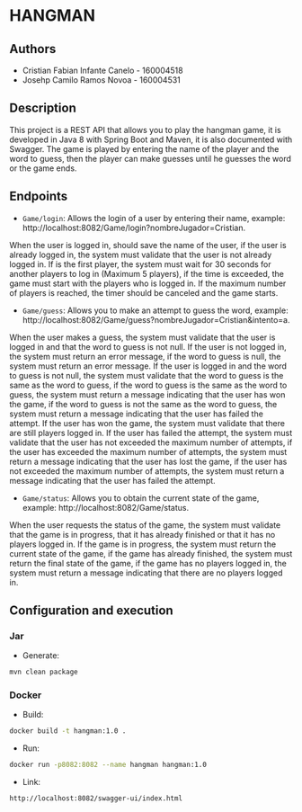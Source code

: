 # HANGMAN

## Authors
- Cristian Fabian Infante Canelo - 160004518
- Josehp Camilo Ramos Novoa - 160004531

## Description
This project is a REST API that allows you to play the hangman game, it is developed in Java 8 with Spring Boot and Maven, it is also documented with Swagger. The game is played by entering the name of the player and the word to guess, then the player can make guesses until he guesses the word or the game ends.

## Endpoints
- ```Game/login```: Allows the login of a user by entering their name, example: http://localhost:8082/Game/login?nombreJugador=Cristian.

When the user is logged in, should save the name of the user, if the user is already logged in, the system must validate that the user is not already logged in. If is the first player, the system must wait for 30 seconds for another players to log in (Maximum 5 players), if the time is exceeded, the game must start with the players who is logged in. If the maximum number of players is reached, the timer should be canceled and the game starts.
- ```Game/guess```: Allows you to make an attempt to guess the word, example: http://localhost:8082/Game/guess?nombreJugador=Cristian&intento=a.

When the user makes a guess, the system must validate that the user is logged in and that the word to guess is not null. If the user is not logged in, the system must return an error message, if the word to guess is null, the system must return an error message. If the user is logged in and the word to guess is not null, the system must validate that the word to guess is the same as the word to guess, if the word to guess is the same as the word to guess, the system must return a message indicating that the user has won the game, if the word to guess is not the same as the word to guess, the system must return a message indicating that the user has failed the attempt. If the user has won the game, the system must validate that there are still players logged in. If the user has failed the attempt, the system must validate that the user has not exceeded the maximum number of attempts, if the user has exceeded the maximum number of attempts, the system must return a message indicating that the user has lost the game, if the user has not exceeded the maximum number of attempts, the system must return a message indicating that the user has failed the attempt.
- ```Game/status```: Allows you to obtain the current state of the game, example: http://localhost:8082/Game/status.

When the user requests the status of the game, the system must validate that the game is in progress, that it has already finished or that it has no players logged in. If the game is in progress, the system must return the current state of the game, if the game has already finished, the system must return the final state of the game, if the game has no players logged in, the system must return a message indicating that there are no players logged in.

## Configuration and execution

### Jar
- Generate: 
```bash
mvn clean package
```

### Docker
- Build: 
```bash
docker build -t hangman:1.0 .
```
- Run: 
```bash
docker run -p8082:8082 --name hangman hangman:1.0
```
- Link: 
```bash 
http://localhost:8082/swagger-ui/index.html
```
